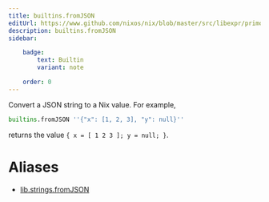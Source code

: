 ```yaml
---
title: builtins.fromJSON
editUrl: https://www.github.com/nixos/nix/blob/master/src/libexpr/primops.cc
description: builtins.fromJSON
sidebar:

    badge:
        text: Builtin
        variant: note

    order: 0
---
```


Convert a JSON string to a Nix value. For example,

```nix
builtins.fromJSON ''{"x": [1, 2, 3], "y": null}''
```

returns the value `{ x = [ 1 2 3 ]; y = null; }`.


# Aliases

- [lib.strings.fromJSON](/nix-doc-comments/reference/lib/strings/lib-strings-fromjson)


